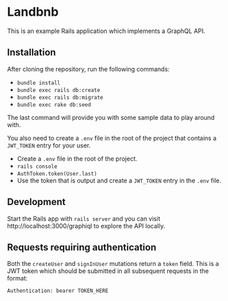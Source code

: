 # Landbnb

This is an example Rails application which implements a GraphQL API.

## Installation

After cloning the repository, run the following commands:
- `bundle install`
- `bundle exec rails db:create`
- `bundle exec rails db:migrate`
- `bundle exec rake db:seed`

The last command will provide you with some sample data to play around with.

You also need to create a `.env` file in the root of the project that contains a `JWT_TOKEN` entry for your user.
- Create a `.env` file in the root of the project.
- `rails console`
- `AuthToken.token(User.last)`
- Use the token that is output and create a `JWT_TOKEN` entry in the `.env` file.

## Development

Start the Rails app with `rails server` and you can visit http://localhost:3000/graphiql to explore the API locally.

## Requests requiring authentication

Both the `createUser` and `signInUser` mutations return a `token` field. This is a JWT token which should be submitted in all subsequent requests in the format:

`Authentication: bearer TOKEN_HERE`
